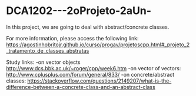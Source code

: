 # DCA1202---2oProjeto-2aUn-
In this project, we are going to deal with abstract/concrete classes.

For more information, please access the following link: <https://agostinhobritojr.github.io/curso/progav/projetoscpp.html#_projeto_2_tratamento_de_classes_abstratas>


Study links:
  -on vector objects <http://www.dcs.bbk.ac.uk/~roger/cpp/week6.htm>
  -on vector of vectors: <http://www.cplusplus.com/forum/general/833/>
  -on concrete/abstract classes: <https://stackoverflow.com/questions/2149207/what-is-the-difference-between-a-concrete-class-and-an-abstract-class>

